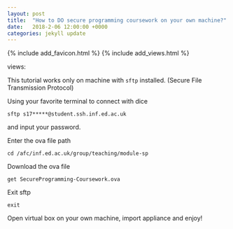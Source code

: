 ```yaml
---
layout: post
title:  "How to DO secure programming coursework on your own machine?"
date:   2018-2-06 12:00:00 +0000
categories: jekyll update
---
```


{% include add_favicon.html %}
{% include add_views.html %}

<span id="busuanzi_container_page_pv">
   views: <span id="busuanzi_value_page_pv"></span>
</span>

This tutorial works only on machine with `sftp` installed. (Secure File Transmission Protocol)

Using your favorite terminal to connect with dice

`sftp s17*****@student.ssh.inf.ed.ac.uk`

and input your password.

Enter the ova file path

`cd /afc/inf.ed.ac.uk/group/teaching/module-sp`

Download the ova file

`get SecureProgramming-Coursework.ova`

Exit sftp

`exit`

Open virtual box on your own machine, import appliance and enjoy!